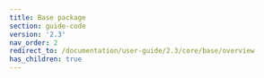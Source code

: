 ```yaml
---
title: Base package
section: guide-code
version: '2.3'
nav_order: 2
redirect_to: /documentation/user-guide/2.3/core/base/overview
has_children: true
---
```

